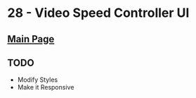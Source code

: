 # 28 - Video Speed Controller UI

## <a href='https://github.com/Mugilan-Codes/javascript-30'>Main Page</a>

## TODO

- Modify Styles
- Make it Responsive
